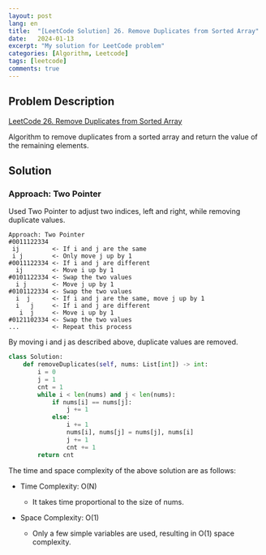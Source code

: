 ```yaml
---
layout: post
lang: en
title:  "[LeetCode Solution] 26. Remove Duplicates from Sorted Array"
date:   2024-01-13
excerpt: "My solution for LeetCode problem"
categories: [Algorithm, Leetcode]
tags: [leetcode]
comments: true
---
```


## Problem Description
[LeetCode 26. Remove Duplicates from Sorted Array](https://leetcode.com/problems/remove-duplicates-from-sorted-array/description/?envType=study-plan-v2&envId=top-interview-150)

Algorithm to remove duplicates from a sorted array and return the value of the remaining elements.

## Solution
### Approach: Two Pointer
Used Two Pointer to adjust two indices, left and right, while removing duplicate values.
```
Approach: Two Pointer
#0011122334
 ij         <- If i and j are the same
 i j        <- Only move j up by 1
#0011122334 <- If i and j are different
  ij        <- Move i up by 1
#0101122334 <- Swap the two values
  i j       <- Move j up by 1
#0101122334 <- Swap the two values
  i  j      <- If i and j are the same, move j up by 1
  i   j     <- If i and j are different
   i  j     <- Move i up by 1
#0121102334 <- Swap the two values
...         <- Repeat this process
```
By moving i and j as described above, duplicate values are removed.

```python
class Solution:
    def removeDuplicates(self, nums: List[int]) -> int:
        i = 0 
        j = 1
        cnt = 1
        while i < len(nums) and j < len(nums):
            if nums[i] == nums[j]:
                j += 1
            else:
                i += 1
                nums[i], nums[j] = nums[j], nums[i]
                j += 1
                cnt += 1
        return cnt 
```

The time and space complexity of the above solution are as follows:

* Time Complexity: O(N)
  - It takes time proportional to the size of nums.

* Space Complexity: O(1)
  - Only a few simple variables are used, resulting in O(1) space complexity.
